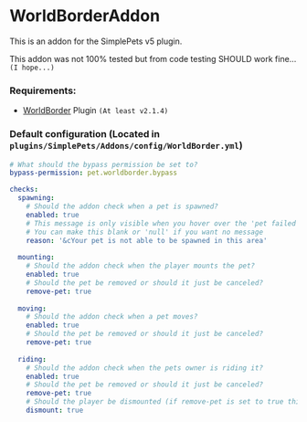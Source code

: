 # WorldBorderAddon
This is an addon for the SimplePets v5 plugin.

This addon was not 100% tested but from code testing SHOULD work fine... `(I hope...)`

### Requirements:
- [WorldBorder](https://www.spigotmc.org/resources/80466/) Plugin `(At least v2.1.4)`

### Default configuration (Located in `plugins/SimplePets/Addons/config/WorldBorder.yml`)
```yaml
# What should the bypass permission be set to?
bypass-permission: pet.worldborder.bypass

checks:
  spawning:
    # Should the addon check when a pet is spawned?
    enabled: true
    # This message is only visible when you hover over the 'pet failed to spawn' message
    # You can make this blank or 'null' if you want no message
    reason: '&cYour pet is not able to be spawned in this area'
    
  mounting:
    # Should the addon check when the player mounts the pet?
    enabled: true
    # Should the pet be removed or should it just be canceled?
    remove-pet: true
    
  moving:
    # Should the addon check when a pet moves?
    enabled: true
    # Should the pet be removed or should it just be canceled?
    remove-pet: true
    
  riding:
    # Should the addon check when the pets owner is riding it?
    enabled: true
    # Should the pet be removed or should it just be canceled?
    remove-pet: true
    # Should the player be dismounted (if remove-pet is set to true this is ignored)?
    dismount: true
```
